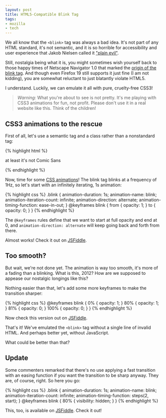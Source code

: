 ```yaml
---
layout: post
title: HTML5-Compatible Blink Tag
tags:
- mozilla
- tech
---
```


We all know that the ``<blink>`` tag was always a bad idea. It's not part of any HTML standard, it's not semantic, and it is so horrible for accessibility and user experience that Jakob Nielsen called it ["plain evil"][Nielsen].

Still, nostalgia being what it is, you might sometimes wish yourself back to those happy times of Netscape Navigator 1.0 that marked the [origin of the blink tag][Montulli]. And though even Firefox 19 still supports it just fine (I am <blink>not</blink> kidding), you are somewhat reluctant to just blatantly violate HTML5.

I understand. Luckily, we can emulate it all with pure, cruelty-free CSS3!

> *Warning:* What you're about to see is not pretty. It's me playing with CSS3 animations for fun, not profit. Please don't use it in a real website like this. Think of the children!

[Nielsen]: http://www.useit.com/alertbox/9605a.html
[Montulli]: http://www.montulli.org/theoriginofthe%3Cblink%3Etag

CSS3 animations to the rescue
-----------------------------
First of all, let's use a semantic tag and a class rather than a nonstandard tag:

{% highlight html %}
<p class="blink">at least it's not Comic Sans</p>
{% endhighlight %}

Now, time for some [CSS animations][animations]! The blink tag blinks at a frequency of 1Hz, so let's start with an infinitely iterating, 1s animation:

[animations]: https://developer.mozilla.org/en-US/docs/CSS/Using_CSS_animations

{% highlight css %}
.blink {
    animation-duration: 1s;
    animation-name: blink;
    animation-iteration-count: infinite;
    animation-direction: alternate;
    animation-timing-function: ease-in-out;
}
@keyframes blink {
    from {
        opacity: 1;
    }
    to {
        opacity: 0;
    }
}
{% endhighlight %}

The ``@keyframes`` rules define that we want to start at full opacity and end at 0, and ``animation-direction: alternate`` will keep going back and forth from there.

Almost works! Check it out on [JSFiddle][smooth].

[smooth]: http://jsfiddle.net/xKujb/3/

Too smooth?
-----------
But wait, we're not done yet. The animation is way too smooth, it's more of a fading than a blinking. What is this, 2012? How are we supposed to appease our nostalgic longings like this?

Nothing easier than that, let's add some more keyframes to make the transition sharper:

{% highlight css %}
@keyframes blink {
    0% {
        opacity: 1;
    }
    80% {
        opacity: 1;
    }
    81% {
        opacity: 0;
    }
    100% {
        opacity: 0;
    }
}
{% endhighlight %}

Now check this version out on [JSFiddle][sharp].

That's it! We've emulated the ``<blink>`` tag without a single line of invalid HTML. And perhaps better yet, without JavaScript.

What could be better than that?

[sharp]: http://jsfiddle.net/xKujb/2/

Update
------
Some commenters remarked that there's no use applying a fast transition with an easing function if you want the transition to be sharp anyway. They are, of course, right. So here you go:

{% highlight css %}
.blink {
    animation-duration: 1s;
    animation-name: blink;
    animation-iteration-count: infinite;
    animation-timing-function: steps(2, start);
}
@keyframes blink {
    80% {
        visibility: hidden;
    }
}
{% endhighlight %}

This, too, is available on [JSFiddle][step]. Check it out!

[step]: http://jsfiddle.net/xKujb/21/